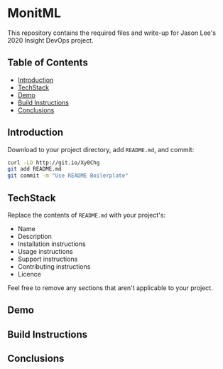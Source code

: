 # MonitML

This repository contains the required files and write-up for Jason Lee's 2020 Insight DevOps project.

## Table of Contents

- [Introduction](#Introduction)
- [TechStack](#TechStack)
- [Demo](#Demo)
- [Build Instructions](#README.md#Build-Instructions)
- [Conclusions](#Conclusions)

## Introduction

Download to your project directory, add `README.md`, and commit:

```sh
curl -LO http://git.io/Xy0Chg
git add README.md
git commit -m "Use README Boilerplate"
```

## TechStack

Replace the contents of `README.md` with your project's:

- Name
- Description
- Installation instructions
- Usage instructions
- Support instructions
- Contributing instructions
- Licence

Feel free to remove any sections that aren't applicable to your project.

## Demo

## Build Instructions



## Conclusions
